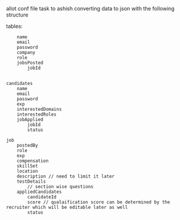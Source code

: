 allot conf file task to ashish
converting data to json with the following structure

tables:

```hr
    name
    email
    password
    company
    role
    jobsPosted
        jobId


candidates
    name
    email
    password
    exp
    interestedDomains
    interestedRoles
    jobApplied
        jobId
        status

job
    postedBy
    role
    exp
    compensation
    skillSet
    location
    description // need to limit it later
    testDetails
        // section wise questions
    appliedCandidates
        candidateId
        score // qualaification score can be determined by the recruiter which will be editable later as well
        status
```
